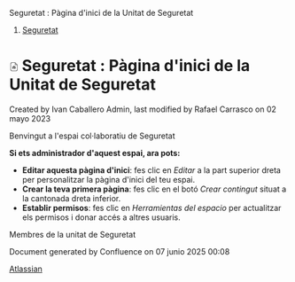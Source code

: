 Seguretat : Pàgina d'inici de la Unitat de Seguretat  

1.  [Seguretat](index.md)

![Home Page](images/icons/contenttypes/home_page_16.png) Seguretat : Pàgina d'inici de la Unitat de Seguretat
=============================================================================================================

Created by Ivan Caballero Admin, last modified by Rafael Carrasco on 02 mayo 2023

Benvingut a l'espai col·laboratiu de Seguretat

  

  
  

**Si ets administrador d'aquest espai, ara pots:**

*   **Editar aquesta pàgina d'inici**: fes clic en _Editar_ a la part superior dreta per personalitzar la pàgina d'inici del teu espai.
*   **Crear la teva primera pàgina**: fes clic en el botó _Crear contingut_ situat a la cantonada dreta inferior.
*   **Establir permisos**: fes clic en _Herramientas del espacio_ per actualitzar els permisos i donar accés a altres usuaris.  
      
    

  

Membres de la unitat de Seguretat

Document generated by Confluence on 07 junio 2025 00:08

[Atlassian](http://www.atlassian.com/)